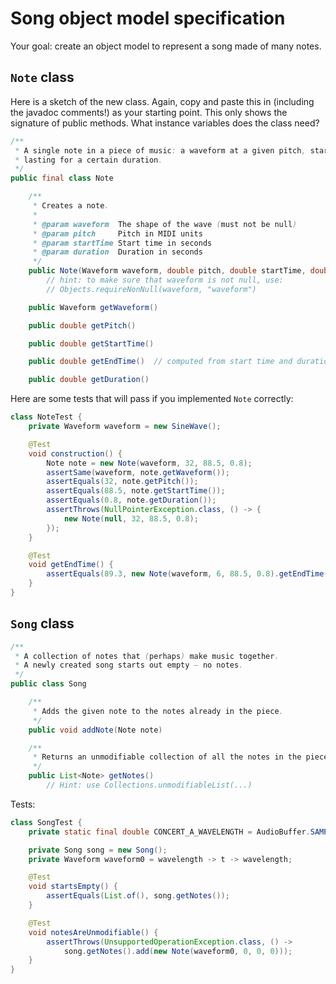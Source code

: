 # Song object model specification

Your goal: create an object model to represent a song made of many notes.

## `Note` class

Here is a sketch of the new class. Again, copy and paste this in (including the javadoc comments!) as your starting point. This only shows the signature of public methods. What instance variables does the class need?

```java
/**
 * A single note in a piece of music: a waveform at a given pitch, starting at a certain time, and
 * lasting for a certain duration.
 */
public final class Note

    /**
     * Creates a note.
     *
     * @param waveform  The shape of the wave (must not be null)
     * @param pitch     Pitch in MIDI units
     * @param startTime Start time in seconds
     * @param duration  Duration in seconds
     */
    public Note(Waveform waveform, double pitch, double startTime, double duration)
        // hint: to make sure that waveform is not null, use:
        // Objects.requireNonNull(waveform, "waveform")

    public Waveform getWaveform()

    public double getPitch()

    public double getStartTime()

    public double getEndTime()  // computed from start time and duration

    public double getDuration()
```

Here are some tests that will pass if you implemented `Note` correctly:

```java
class NoteTest {
    private Waveform waveform = new SineWave();

    @Test
    void construction() {
        Note note = new Note(waveform, 32, 88.5, 0.8);
        assertSame(waveform, note.getWaveform());
        assertEquals(32, note.getPitch());
        assertEquals(88.5, note.getStartTime());
        assertEquals(0.8, note.getDuration());
        assertThrows(NullPointerException.class, () -> {
            new Note(null, 32, 88.5, 0.8);
        });
    }

    @Test
    void getEndTime() {
        assertEquals(89.3, new Note(waveform, 6, 88.5, 0.8).getEndTime());
    }
}
```


## `Song` class

```java
/**
 * A collection of notes that (perhaps) make music together.
 * A newly created song starts out empty — no notes.
 */
public class Song

    /**
     * Adds the given note to the notes already in the piece.
     */
    public void addNote(Note note)

    /**
     * Returns an unmodifiable collection of all the notes in the piece.
     */
    public List<Note> getNotes()
        // Hint: use Collections.unmodifiableList(...)

```

Tests:

```java
class SongTest {
    private static final double CONCERT_A_WAVELENGTH = AudioBuffer.SAMPLE_RATE / 880.0;

    private Song song = new Song();
    private Waveform waveform0 = wavelength -> t -> wavelength;

    @Test
    void startsEmpty() {
        assertEquals(List.of(), song.getNotes());
    }

    @Test
    void notesAreUnmodifiable() {
        assertThrows(UnsupportedOperationException.class, () ->
            song.getNotes().add(new Note(waveform0, 0, 0, 0)));
    }
}
```
